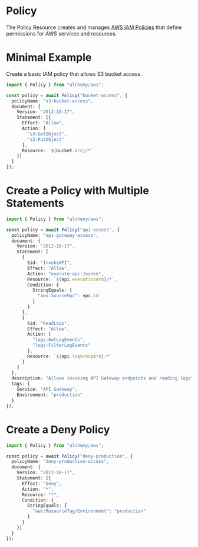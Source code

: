 # Policy

The Policy Resource creates and manages [AWS IAM Policies](https://docs.aws.amazon.com/IAM/latest/UserGuide/access_policies.html) that define permissions for AWS services and resources.

# Minimal Example

Create a basic IAM policy that allows S3 bucket access.

```ts
import { Policy } from "alchemy/aws";

const policy = await Policy("bucket-access", {
  policyName: "s3-bucket-access", 
  document: {
    Version: "2012-10-17",
    Statement: [{
      Effect: "Allow",
      Action: [
        "s3:GetObject",
        "s3:PutObject"
      ],
      Resource: `${bucket.arn}/*`
    }]
  }
});
```

# Create a Policy with Multiple Statements

```ts
import { Policy } from "alchemy/aws";

const policy = await Policy("api-access", {
  policyName: "api-gateway-access",
  document: {
    Version: "2012-10-17", 
    Statement: [
      {
        Sid: "InvokeAPI",
        Effect: "Allow",
        Action: "execute-api:Invoke",
        Resource: `${api.executionArn}/*`,
        Condition: {
          StringEquals: {
            "aws:SourceVpc": vpc.id
          }
        }
      },
      {
        Sid: "ReadLogs",
        Effect: "Allow", 
        Action: [
          "logs:GetLogEvents",
          "logs:FilterLogEvents"
        ],
        Resource: `${api.logGroupArn}:*`
      }
    ]
  },
  description: "Allows invoking API Gateway endpoints and reading logs",
  tags: {
    Service: "API Gateway",
    Environment: "production"
  }
});
```

# Create a Deny Policy

```ts
import { Policy } from "alchemy/aws";

const policy = await Policy("deny-production", {
  policyName: "deny-production-access",
  document: {
    Version: "2012-10-17",
    Statement: [{
      Effect: "Deny",
      Action: "*", 
      Resource: "*",
      Condition: {
        StringEquals: {
          "aws:ResourceTag/Environment": "production"
        }
      }
    }]
  }
});
```